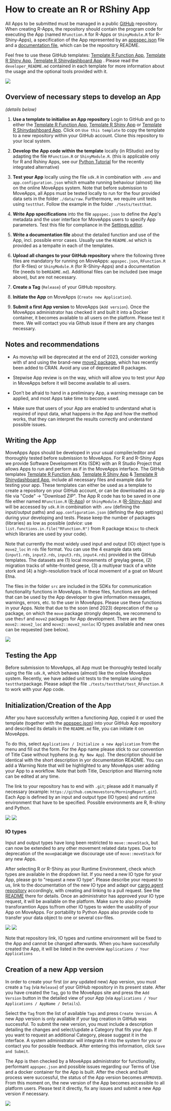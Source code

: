 # How to create an R or RShiny App

All Apps to be submitted must be managed in a public [GitHub](https://github.com) repository. When creating R-Apps, the repository should contain the program code for executing the App (named `RFunction.R` for R-Apps or `ShinyModule.R` for R-Shiny-Apps), a specification of the App represented by an [appspec.json](appspec.md) file and a [documentation file](README_file_description.md), which can be the repository README. 

Feel free to use these GitHub templates: [Template R Function App](https://github.com/movestore/Template_R_Function_App ':ignore'), [Template R Shiny App](https://github.com/movestore/Template_R_Shiny_App ':ignore'), [Template R Shinydashboard App](https://github.com/movestore/Template_R_Shinydashboard_App ':ignore') . Please read the `developer_README.md` contained in each template for more information about the usage and the optional tools provided with it.
  
![](../files/R_template.png)


## Overview of necessary steps to develop an App
*(details below)*

1. **Use a template to initialise an App repository** Login to GitHub and go to either the [Template R Function App](https://github.com/movestore/Template_R_Function_App ':ignore'), [Template R Shiny App](https://github.com/movestore/Template_R_Shiny_App ':ignore') or [Template R Shinydashboard App](https://github.com/movestore/Template_R_Shinydashboard_App ':ignore'). Click on `Use this template` to copy the template to a new repository within your GitHub account. Clone this repository to your local system.

1. **Develop the App code within the template** locally (in RStudio) and by adapting the file `RFunction.R` or `ShinyModule.R`. (this is applicable only for R and Rshiny Apps, see our [Python Tutorial](create_py_app.md) for the recently integrated alternative)

2. **Test your App** locally using the file `sdk.R` in combination with `.env` and `app.configuration.json` which emualte running behaviour (almost) like on the online MoveApps system. Note that before submission to MoveApps, all Apps must be tested locally to run for the four provided data sets in the folder `./data/raw`. Furthermore, we require unit tests using `testthat`. Follow the example in the folder `./tests/testthat`.

3. **Write App specifications** into the file `appspec.json` to define the App's metadata and the user interface for MoveApps users to specify App parameters. Test this file for compliance in the [Settings editor](https://www.moveapps.org/apps/settingseditor ':ignore').

4. **Write a documentation file** about the detailed function and use of the App, incl. possible error cases. Usually use the `README.md` which is provided as a tempalte in each of the templates.

5. **Upload all changes to your GitHub repository** where the following three files are mandatory for running on MoveApps: `appspec.json`, `RFunction.R` (for R-files) or `ShinyModule.R` (for R-Shiny-Apps) and a documentation file (needs to be`README.md`). Additional files can be included (see image above), but are not necessary.

6. **Create a Tag** (`Release`) of your GitHub repository.

7. **Initiate the App** on MoveApps (`Create new Application`).

8. **Submit a first App version** to MoveApps (`Add version`). Once the MoveApps administrator has checked it and built it into a Docker container, it becomes available to all users on the platform. Please test it there. We will contact you via Github issue if there are any changes necessary.


## Notes and recommendations
- As move/sp will be deprecated at the end of 2023, consider working with sf and using the brand-new [move2 package](https://gitlab.com/bartk/move2), which has recently been added to CRAN. Avoid any use of deprecated R packages.

- Stepwise App review is on the way, which will allow you to test your App in MoveApps before it will become available to all users.

- Don’t be afraid to hand in a preliminary App, a warning message can be applied, and most Apps take time to become used.

- Make sure that users of your App are enabled to understand what is required of input data, what happens in the App and how the method works, that they can interpret the results correctly and understand possible issues.


## Writing the App
MoveApps Apps should be developed in your usual compiler/editor and thoroughly tested before submission to MoveApps. For R and R-Shiny Apps we provide Software Development Kits (SDK) with an R Studio Project that allows Apps to run and perform as if in the MoveApps interface. The GitHub templates [Template R Function App](https://github.com/movestore/Template_R_Function_App ':ignore'), [Template R Shiny App](https://github.com/movestore/Template_R_Shiny_App ':ignore') & [Template R Shinydashboard App](https://github.com/movestore/Template_R_Shinydashboard_App ':ignore'), include all necessary files and example data for testing your app. These templates can either be used as a template to create a repository on your GitHub account, or can be downloaded as a .zip file via "Code" -> "Download ZIP". 
The App R code has to be saved in one file either named `RFunction.R` ([R-App](copilot-r-sdk.md)) or `ShinyModule.R` ([R-Shiny-App](copilot-shiny-sdk.md)) and will be accessed by `sdk.R` in combination with `.env` (defining the input/output paths) and `app.configuration.json` (defining the App settings) during your developing and tests. Please keep the number of packages (libraries) as low as possible (*advice*: use `list.functions.in.file("RFunction.R")` from R package `NCmisc` to check which libraries are used by your code).

Note that currently the most widely used input and output (IO) object type is `move2_loc` in `rds` file format. You can use the 4 example data sets (`input1.rds`, `input2.rds`, `input3.rds`, `input4.rds`) provided in the GitHub templates. The datasets are (1) local movements of greylag geese, (2) migration tracks of white-fronted geese, (3) a multiyear track of a white stork and (4) a high-resolution track of local movement of a goat on Mount Etna. 

The files in the folder `src` are included in the SDKs for communication functionality functions in MoveApps. In these files, functions are defined that can be used by the App developer to give information messages, warnings, errors, etc. to the user in MoveApps. Please use these functions in your Apps. Note that due to the soon (end 2023) deprecation of the `sp` package, on which the `move` package strongly depends, we recommend to use  the`sf` and `move2` packages for App development. There are the `move2::move2_loc` and `move2::move2_nonloc` IO types available and new ones can be requested (see below).

![](../files/Appdevel_rstudio.png)

## Testing the App
Before submission to MoveApps, all App must be thoroughly tested locally using the file `sdk.R`, which behaves (almost) like the online MoveApps system. Recently, we have added unit tests to the template using the `testthat`package. Please adapt the file `./tests/testthat/test_RFunction.R` to work with your App code. 


## Initialization/Creation of the App
After you have successfully written a functioning App, copied it or used the template (together with the [appspec.json](appspec.md)) into your GitHub App repository and described its details in the `README.md` file, you can initiate it on MoveApps.

To do this, select `Applications / Initialize a new Application` from the menu and fill out the form. For the App name please stick to our convention of Title Case without hyphens (e.g. `My New App`). The description should be identical with the short description in yor documentation README. You can add a Warning Note that will be highlighted to any MoveApps user adding your App to a workflow. Note that both Title, Description and Warning note can be edited at any time.

The link to your repository has to end with `.git`; please add it manually if necessary (example: `https://github.com/movestore/MorningReport.git`). 
Each App is defined by an input and output type (IO types) and runtime environment that have to be specified. Possible environments are R, R-shiny and Python. 

![](../files/initializeApp.png)
![](../files/InitApp_IOtype.png)


### IO types
Input and output types have long been restricted to `move::moveStack`, but can now be extended to any other movement related data types. Due to deprecation of the `move`pacakge we discourage use of `move::moveStack` for any new Apps.

After selecting R or R-Shiny as your Runtime Environment, check which types are available in the dropdown list. If you need a new IO type for your App, please go to "request a new IO type". Please describe your request to us, link to the documentation of the new IO type and adapt our [cargo agent repository](https://github.com/movestore/cargo-agent-r) accordingly, with creating and linking to a pull request. See the [README](https://github.com/movestore/cargo-agent-r#readme) there for details. Once an administrator has approved your IO type request, it will be available on the platform. Make sure to also provide transforamtion Apps to/from other IO types to widen the usability of your App on MoveApps. For portability to Python Apps also provide code to transfer your data object to one or several csv-files.

![](../files/ReqNewIOtype.png)
![](../files/ReqNewIOtype2.png)

Note that repository link, IO types and runtime environment will be fixed to the App and cannot be changed afterwards. When you have successfully created the App, it will be listed in the overview `Applications / Your Applications`


## Creation of a new App version
In order to create your first (or any updated new) App version, you must create a `Tag` (via `Release`) of your GitHub repository in its present state. After you have created the `Tag`, go to the MoveApps site and press the `Add Version` button in the detailed view of your App (via `Applications / Your Applications / AppName / Details`).

Select the `Tag` from the list of available `Tags` and press `Create Version`. A new App version is only available if your tag creation in GitHub was successful. To submit the new version, you must include a description detailing the changes and select/update a Category that fits your App. If you want to request an additional Category, please suggest it in the interface. A system administrator will integrate it into the system for you or contact you for possible feedback. After entering this information, click `Save and Submit`.

The App is then checked by a MoveApps administrator for functionality, performant `appspec.json` and possible issues regarding our Terms of Use and a docker container for the App is built. After the check and built process were successful, the status of the App version becomes `APPROVED`. From this moment on, the new version of the App becomes accessible to all platform users. Please test it directly, fix any issues and submit a new App version if necessary.

![](../files/Appdevel_createNewAppVersion.png)
